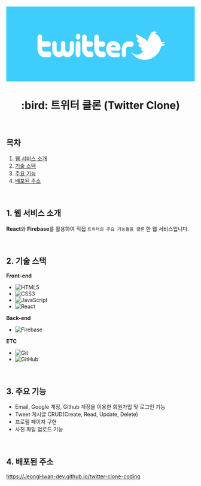<div align="center">
  <br />
  <img src="./images/twitter_logo.jpg" alt="Twitter" height="200px" />
  <br />
  <h1>:bird: 트위터 클론 (Twitter Clone)</h1>
  <br />
</div>

## 목차

1. [웹 서비스 소개](#1-웹-서비스-소개)
2. [기술 스택](#2-기술-스택)
3. [주요 기능](#3-주요-기능)
4. [배포된 주소](#4-배포된-주소)

<br />

## 1. 웹 서비스 소개

**React**와 **Firebase**를 활용하여 직접 `트위터의 주요 기능들을 클론` 한 웹 서비스입니다.

<br />

## 2. 기술 스택

**Front-end**

- ![HTML5](https://img.shields.io/badge/-HTML5-E34F26?&logo=html5&logoColor=white)
- ![CSS3](https://img.shields.io/badge/-CSS3-1572B6?&logo=css3&logoColor=white)
- ![JavaScript](https://img.shields.io/badge/-JavaScript-F7DF1E?&logo=javascript&logoColor=white)
- ![React](https://img.shields.io/badge/-React-61DAFB?&logo=react&logoColor=white)

**Back-end**

- ![Firebase](https://img.shields.io/badge/-Firebase-FFCA28?&logo=firebase&logoColor=white)

**ETC**

- ![Git](https://img.shields.io/badge/-Git-F05032?&logo=git&logoColor=white)
- ![GitHub](https://img.shields.io/badge/-GitHub-181717?&logo=github&logoColor=white)

<br />

## 3. 주요 기능

- Email, Google 계정, Github 계정을 이용한 회원가입 및 로그인 기능
- Tweet 게시글 CRUD(Create, Read, Update, Delete)
- 프로필 페이지 구현
- 사진 파일 업로드 기능

<br />

## 4. 배포된 주소

https://JeongHwan-dev.github.io/twitter-clone-coding
